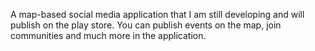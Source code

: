 A map-based social media application that I am still developing and will publish on the play store. You can publish events on the map, join communities and much more in the application.
